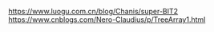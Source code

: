 https://www.luogu.com.cn/blog/Chanis/super-BIT2
https://www.cnblogs.com/Nero-Claudius/p/TreeArray1.html
